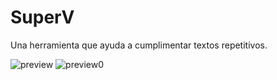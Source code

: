 # SuperV
Una herramienta que ayuda a cumplimentar textos repetitivos.

![preview](https://github.com/user-attachments/assets/967f376b-ae64-458d-a842-d476cd9feb9f) ![preview0](https://github.com/user-attachments/assets/e8b58ac0-3d50-413c-bdcc-17f15c780498)
